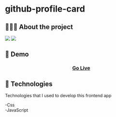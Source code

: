 ﻿# github-profile-card

## 👨🏻‍💻 About the project

<img src="https://i.imgur.com/TK350I1.png">
<img src="https://i.imgur.com/Pz0AnGw.png">

## 👀 Demo

<h3 align="center">
    <a href="https://uyesta.github.io/github-profile-card/">
    Go Live</a>
</h3>

## 🚀 Technologies

Technologies that I used to develop this frontend app

-Css <br>
-JavaScript
